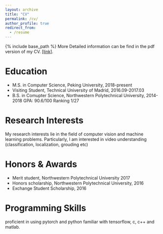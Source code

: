 ```yaml
---
layout: archive
title: "CV"
permalink: /cv/
author_profile: true
redirect_from:
  - /resume
---
```


{% include base_path %}
More Detailed information can be find in the pdf version of my CV. [[link]](https://peijunbao.github.io/files/PeijunBao_CV.pdf).


Education
======
* M.S. in Computer Science, Peking University, 2018-present
* Visiting Student, Technical University of Madrid, 2016.09-2017.03
* B.S. in Comupter Science, Northwestern Polytechnical University, 2014-2018
  GPA: 90.6/100 Ranking 1/27


Research Interests
======
My research interests lie in the field of computer vision and machine learning problems. Particularly, I am interested in video understanding (classification, localization, grouding etc)

Honors & Awards
======
* Merit student, Northwestern Polytechnical University 2017
* Honors scholarship, Northwestern Polytechnical University, 2016
* Exchange Student Scholarship, 2016


Programming Skills
======
proficient in using pytorch and python
familiar with tensorflow, c, c++ and matlab.


